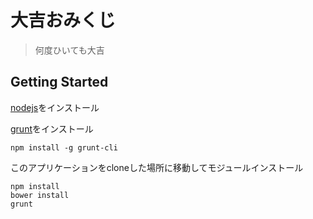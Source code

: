 # 大吉おみくじ

> 何度ひいても大吉

## Getting Started

[nodejs](http://nodejs.org/)をインストール

[grunt](http://gruntjs.com/)をインストール
```shell
npm install -g grunt-cli
```

このアプリケーションをcloneした場所に移動してモジュールインストール

```shell
npm install
bower install
grunt
```
